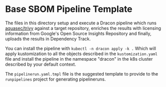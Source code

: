 # Base SBOM Pipeline Template

The files in this directory setup and execute a Dracon pipeline which runs [aquasec/trivy](github.com/aquasec/trivy) against a target repository, enriches the results with licensing information from Google's Open Source Insights Repository and finally, uploads the results in Dependency Track.

You can install the pipeline with
`kubectl -n dracon apply -k .`
Which will apply kustomization to all the objects described in the `kustomization.yaml` file and install the pipeline in the namespace "dracon" in the k8s cluster described by your default context.

The `pipelinerun.yaml.tmpl` file is the suggested template to provide to the `runpipelines` project for generating pipelineruns.

